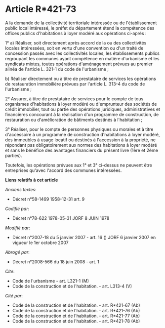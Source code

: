 # Article R*421-73

A la demande de la collectivité territoriale intéressée ou de l'établissement public local intéressé, le préfet du
département étend la compétence des offices publics d'habitations à loyer modéré aux opérations ci-après : 

1° a) Réaliser, soit directement après accord de la ou des collectivités locales intéressées, soit en vertu d'une convention
ou d'un traité de concession passés avec les collectivités locales, les établissements publics regroupant les communes ayant
compétence en matière d'urbanisme et les syndicats mixtes, toutes opérations d'aménagement prévues au premier alinéa de
l'article L. 321-1 du code de l'urbanisme ; 

b) Réaliser directement ou à titre de prestataire de services les opérations de restauration immobilière prévues par
l'article L. 313-4 du code de l'urbanisme ; 

2° Assurer, à titre de prestataire de services pour le compte de tous organismes d'habitations à loyer modéré ou d'emprunteur
des sociétés de crédit immobilier, tout ou partie des opérations juridiques, administratives et financières concourant à la
réalisation d'un programme de construction, de restauration ou d'amélioration de bâtiments destinés à l'habitation ; 

3° Réaliser, pour le compte de personnes physiques ou morales et à titre d'accessoire à un programme de construction
d'habitations à loyer modéré, des immeubles à usage locatif ou destinés à l'accession à la propriété, ne répondant pas
obligatoirement aux normes des habitations à loyer modéré et sans le bénéfice des avantages financiers du présent livre (1ère
et 2ème parties). 

Toutefois, les opérations prévues aux 1° et 3° ci-dessus ne peuvent être entreprises qu'avec l'accord des communes
intéressées.

**Liens relatifs à cet article**

_Anciens textes_:

  - Décret n°58-1469 1958-12-31 art. 9

_Codifié par_:

  - Décret n°78-622 1978-05-31 JORF 8 JUIN 1978

_Modifié par_:

  - Décret n°2007-18 du 5 janvier 2007 - art. 16 () JORF 6 janvier 2007 en vigueur le 1er octobre 2007

_Abrogé par_:

  - Décret n°2008-566 du 18 juin 2008 - art. 1

_Cite_:

  - Code de l'urbanisme - art. L321-1 (M)
  - Code de la construction et de l'habitation. - art. L313-4 (V)

_Cité par_:

  - Code de la construction et de l'habitation. - art. R*421-67 (Ab)
  - Code de la construction et de l'habitation. - art. R*421-76 (Ab)
  - Code de la construction et de l'habitation. - art. R*421-77 (Ab)
  - Code de la construction et de l'habitation. - art. R*421-78 (Ab)

